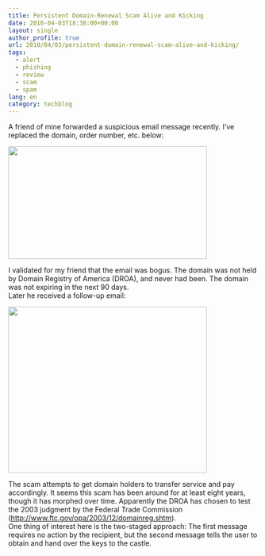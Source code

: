 ```yaml
---
title: Persistent Domain-Renewal Scam Alive and Kicking
date: 2010-04-03T18:38:00+00:00
layout: single
author_profile: true
url: 2010/04/03/persistent-domain-renewal-scam-alive-and-kicking/
tags:
  - alert
  - phishing
  - review
  - scam
  - spam
lang: en
category: techblog
---
```

A friend of mine forwarded a suspicious email message recently. I’ve replaced the domain, order number, etc. below:

<div>
  <a href="http://3.bp.blogspot.com/_vaUVXcmC3OI/S7eDuKtdJHI/AAAAAAAABd0/vccSfqkBTDM/s1600-h/s1.JPG" imageanchor="1"><img border="0" height="227" src="http://3.bp.blogspot.com/_vaUVXcmC3OI/S7eDuKtdJHI/AAAAAAAABd0/vccSfqkBTDM/s400/s1.JPG" width="400" /></a>
</div>

I validated for my friend that the email was bogus. The domain was not held by Domain Registry of America (DROA), and never had been. The domain was not expiring in the next 90 days.  
Later he received a follow-up email:

<div>
  <a href="http://4.bp.blogspot.com/_vaUVXcmC3OI/S7eDwLSXAnI/AAAAAAAABd4/kHcJGKSDLyY/s1600-h/s2.JPG" imageanchor="1"><img border="0" height="335" src="http://4.bp.blogspot.com/_vaUVXcmC3OI/S7eDwLSXAnI/AAAAAAAABd4/kHcJGKSDLyY/s400/s2.JPG" width="400" /></a>
</div>

The scam attempts to get domain holders to transfer service and pay accordingly. It seems this scam has been around for at least eight years, though it has morphed over time. Apparently the DROA has chosen to test the 2003 judgment by the Federal Trade Commission (<a href="http://www.ftc.gov/opa/2003/12/domainreg.shtm" target="_blank">http://www.ftc.gov/opa/2003/12/domainreg.shtm</a>).  
One thing of interest here is the two-staged approach: The first message requires no action by the recipient, but the second message tells the user to obtain and hand over the keys to the castle.